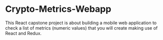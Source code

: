 # Crypto-Metrics-Webapp
This React capstone project is about building a mobile web application to check a list of metrics (numeric values) that you will create making use of React and Redux.
